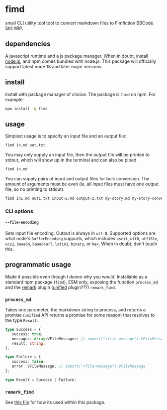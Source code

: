 # fimd

small CLI utility tool tool to convert markdown files to Fimfiction BBCode. Still WIP.

## dependencies

A javascript runtime and a js package manager. When in doubt, install [node.js](https://nodejs.org), and npm comes bundled with node.js. This package will officially support latest node 18 and later major versions.

## install

Install with package manager of choice. The package is `fimd` on npm. For example:

```sh
npm install -g fimd
```

## usage

Simplest usage is to specify an input file and an output file:

```sh
fimd in.md out.txt
```

You may only supply an input file, then the output file will be printed to stdout, which will show up in the terminal and can also be piped.

```sh
fimd in.md
```

You can supply pairs of input and output files for bulk conversion. The amount of arguments must be even (ie. all input files must have one output file, so no printing to stdout).

```sh
fimd in1.md out1.txt input-2.md output-2.txt my-story.md my-story-converted.txt
```

### CLI options

#### `--file-encoding`

Sets input file encoding. Output is always in `utf-8`. Supported options are what node's `BufferEncoding` supports, which includes `ascii`, `utf8`, `utf16le`, `ucs2`, `base64`, `base64url`, `latin1`, `binary`, or `hex`. When in doubt, don't touch this.

## programmatic usage

Made it possible even though I dunno why you would. Installable as a standard npm package (`fimd`), ESM only, exposing the function `process_md` and the [remark](https://remark.js.org) plugin ([unified](https://unifiedjs.com) plugin???) `remark_fimd`.

### `process_md`

Takes one parameter, the markdown string to process, and returns a promise (`unified` API returns a promise for some reason) that resolves to the type `Result`:

```ts
type Success = {
   success: true;
   messages: Array<VFileMessage>; // import("vfile-message").VFileMessage
   result: string;
};

type Failure = {
   success: false;
   error: VFileMessage; // import("vfile-message").VFileMessage
};

type Result = Success | Failure;
```

### `remark_fimd`

See [this file](https://github.com/Meadowsys/fimd/blob/wiwi/src/lib/index.mjs#L13) for how its used within this package.
